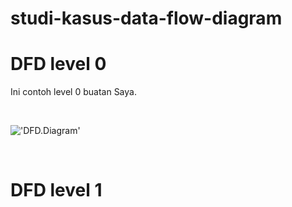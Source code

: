 # studi-kasus-data-flow-diagram
# DFD level 0
Ini contoh level 0 buatan Saya.

<br>

!['DFD.Diagram'](https://g.top4top.io/p_2600t208c1.png)

<br>

# DFD level 1

